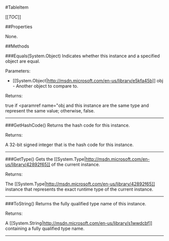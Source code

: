 #TableItem

[[_TOC_]]

##Properties

None.


##Methods

###Equals(System.Object)
 Indicates whether this instance and a specified object are equal. 

Parameters: 

* [[System.Object|http://msdn.microsoft.com/en-us/library/e5kfa45b]] obj  -  Another object to compare to.  





Returns:

true if <paramref name="obj and this instance are the same type and represent the same value; otherwise, false. 


---


###GetHashCode()
 Returns the hash code for this instance. 





Returns:

 A 32-bit signed integer that is the hash code for this instance. 


---


###GetType()
Gets the [[System.Type|http://msdn.microsoft.com/en-us/library/42892f65]] of the current instance.





Returns:

The [[System.Type|http://msdn.microsoft.com/en-us/library/42892f65]] instance that represents the exact runtime type of the current instance.


---


###ToString()
 Returns the fully qualified type name of this instance. 





Returns:

A [[System.String|http://msdn.microsoft.com/en-us/library/s1wwdcbf]] containing a fully qualified type name.


---


